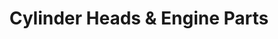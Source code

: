 ---
title: "Cylinder Heads & Engine Parts"
url: /marietta/cylinder-heads-und-engine-parts/
shop: Autoteile
---